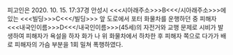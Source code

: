 피고인은 2020. 10. 15. 17:37경 안성시 <<<시아래주소>>>B<<</시아래주소>>>에 있는 <<<빌딩>>>C<<</빌딩>>> 앞 도로에서 포터 화물차를 운행하던 중 피해자 <<<내국인이름>>>D<<</내국인이름>>>(45세)의 자전거와 교행 문제로 시비가 발생하여 피해자가 욕설을 하자 화가 나 위 화물차에서 하차한 후 피해자 쪽으로 다가가 배로 피해자의 가슴 부분을 1회 밀쳐 폭행하였다.
